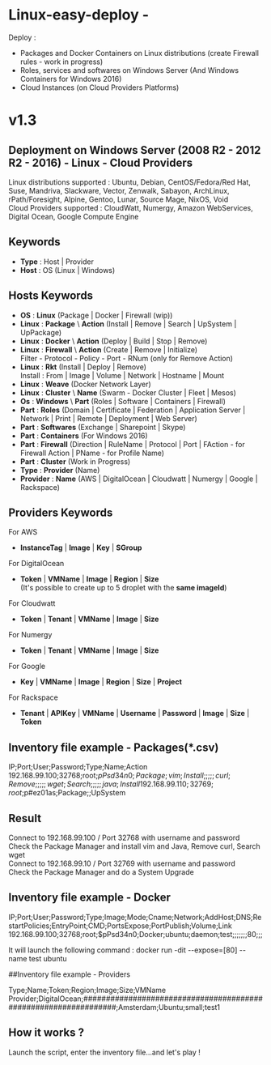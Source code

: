 # Linux-easy-deploy - 

Deploy : 

- Packages and Docker Containers on Linux distributions (create Firewall rules - work in progress)
- Roles, services and softwares on Windows Server (And Windows Containers for Windows 2016)  
- Cloud Instances (on Cloud Providers Platforms) 

# v1.3

## Deployment on Windows Server (2008 R2 - 2012 R2 - 2016) - Linux - Cloud Providers  
Linux distributions supported : Ubuntu, Debian, CentOS/Fedora/Red Hat, Suse, Mandriva, Slackware, Vector, Zenwalk, Sabayon, ArchLinux, rPath/Foresight, Alpine, Gentoo, Lunar, Source Mage, NixOS, Void  
Cloud Providers supported : CloudWatt, Numergy, Amazon WebServices, Digital Ocean, Google Compute Engine  

## Keywords 
- **Type** : Host | Provider  
- **Host** : OS (Linux | Windows)    

## Hosts Keywords
- **OS** : **Linux** (Package | Docker | Firewall (wip))     
- **Linux** : **Package** \ **Action** (Install | Remove | Search | UpSystem | UpPackage)    
- **Linux** : **Docker** \ **Action** (Deploy | Build | Stop | Remove)  
- **Linux** : **Firewall** \ **Action** (Create | Remove | Initialize)  
Filter - Protocol - Policy - Port - RNum (only for Remove Action)  
- **Linux** : **Rkt** (Install | Deploy | Remove)  
Install : From | Image | Volume | Network | Hostname | Mount  
- **Linux** : **Weave** (Docker Network Layer)  
- **Linux** : **Cluster** \ **Name** (Swarm - Docker Cluster | Fleet | Mesos)    
- **Os** : **Windows** \ **Part** (Roles | Software | Containers | Firewall)    
- **Part** : **Roles** (Domain | Certificate | Federation | Application Server | Network | Print | Remote | Deployment | Web Server)        
- **Part** : **Softwares** (Exchange | Sharepoint | Skype)  
- **Part** : **Containers** (For Windows 2016)  
- **Part** : **Firewall** (Direction | RuleName | Protocol | Port | FAction - for Firewall Action | PName - for Profile Name)  
- **Part** : **Cluster** (Work in Progress)
- **Type** : **Provider** (Name)  
- **Provider** : **Name** (AWS | DigitalOcean | Cloudwatt | Numergy | Google | Rackspace)  

## Providers Keywords
For AWS  
- **InstanceTag** | **Image** | **Key** | **SGroup**  

For DigitalOcean  
- **Token** | **VMName** | **Image** | **Region** | **Size**  
(It's possible to create up to 5 droplet with the **same imageId**)  

For Cloudwatt  
- **Token** | **Tenant** | **VMName** | **Image** | **Size**  

For Numergy  
- **Token** | **Tenant** | **VMName** | **Image** | **Size**  

For Google  
- **Key** | **VMName** | **Image** | **Region** | **Size** | **Project**  

For Rackspace  
- **Tenant** | **APIKey** | **VMName** | **Username** | **Password** | **Image** | **Size** | **Token** 

## Inventory file example - Packages(*.csv)

  IP;Port;User;Password;Type;Name;Action  
  192.168.99.100;32768;root;$pPsd34n0;Package;vim;Install  
  ;;;;;curl;Remove  
  ;;;;;wget;Search  
  ;;;;;java;Install  
  192.168.99.110;32769;root;$p#ez01as;Package;;UpSystem  

## Result
Connect to 192.168.99.100 / Port 32768 with username and password  
Check the Package Manager and install vim and Java, Remove curl, Search wget  
Connect to 192.168.99.10 / Port 32769 with username and password  
Check the Package Manager and do a System Upgrade  

## Inventory file example - Docker  
  IP;Port;User;Password;Type;Image;Mode;Cname;Network;AddHost;DNS;RestartPolicies;EntryPoint;CMD;PortsExpose;PortPublish;Volume;Link  
  192.168.99.100;32768;root;$pPsd34n0;Docker;ubuntu;daemon;test;;;;;;;80;;;  
  
  It will launch the following command : docker run -dit --expose=[80] --name test ubuntu  

##Inventory file example - Providers
    
Type;Name;Token;Region;Image;Size;VMName
Provider;DigitalOcean;################################################################;Amsterdam;Ubuntu;small;test1

## How it works ?
Launch the script, enter the inventory file...and let's play !
